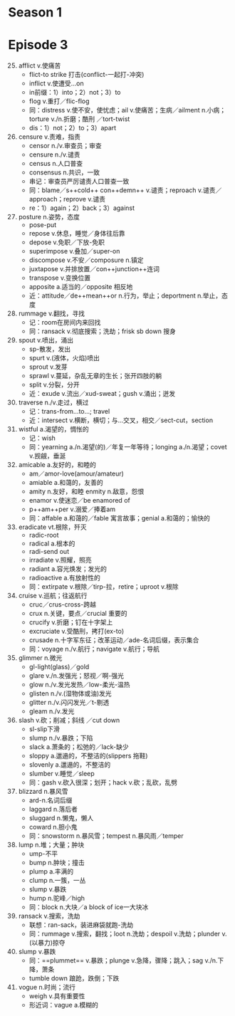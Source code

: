 # Season 1
# Episode 3

25. afflict v.使痛苦
    - flict-to strike 打击(conflict-一起打-冲突)
    - inflict v.使遭受...on
    - in前缀：1）into；2）not；3）to
    - flog v.重打／flic-flog
    - 同：distress v.使不安，使忧虑；ail v.使痛苦；生病／ailment n.小病；torture v./n.折磨；酷刑 ／tort-twist
    - dis：1）not；2）to；3）apart
26. censure v.责难，指责
    - censor n./v.审查员；审查
    - censure n./v.谴责
    - census n.人口普查
    - consensus n.共识，一致
    - 串记：审查员严厉谴责人口普查一致
    - 同：blame／s++cold++ con++demn++ v.谴责；reproach v.谴责／approach；reprove v.谴责
    - re：1）again；2）back；3）against
27. posture n.姿势，态度
    - pose-put
    - repose v.休息，睡觉／身体往后靠
    - depose v.免职／下放-免职
    - superimpose v.叠加／super-on
    - discompose v.不安／composure n.镇定
    - juxtapose v.并排放置／con++junction++连词
    - transpose v.变换位置
    - apposite a.适当的／opposite 相反地
    - 近：attitude／de++mean++or n.行为，举止；deportment n.举止，态度
28. rummage v.翻找，寻找
    - 记：room在房间内来回找
    - 同：ransack v.彻底搜索；洗劫；frisk sb down 搜身
29. spout v.喷出，涌出
    - sp-散发，发出
    - spurt v.(液体，火焰)喷出
    - sprout v.发芽
    - sprawl v.蔓延，杂乱无章的生长；张开四肢的躺
    - split v.分裂，分开
    - 近：exude v.流出／xud-sweat；gush v.涌出；迸发
30. traverse n./v.走过，横过
    - 记：trans-from...to...; travel
    - 近：intersect v.横断，横切；与...交叉，相交／sect-cut，section
31. wistful a.渴望的，惆怅的
    - 记：wish
    - 同：yearning a./n.渴望(的)／年复一年等待；longing a./n.渴望；covet v.觊觎，垂涎
32. amicable a.友好的，和睦的
    - am／amor-love(amour/amateur)
    - amiable a.和蔼的，友善的
    - amity n.友好，和睦 enmity n.敌意，怨恨
    - enamor v.使迷恋／be enamored of
    - p++am++per v.溺爱／捧着am
    - 同：affable a.和蔼的／fable 寓言故事；genial a.和蔼的；愉快的
33. eradicate vt.根除，歼灭
    - radic-root
    - radical a.根本的
    - radi-send out
    - irradiate v.照耀，照亮
    - radiant a.容光焕发；发光的
    - radioactive a.有放射性的
    - 同：extirpate v.根除／tirp-拉，retire；uproot v.根除
34. cruise v.巡航；往返航行
    - cruc／crus-cross-跨越
    - crux n.关键，要点／crucial 重要的
    - crucify v.折磨；钉在十字架上
    - excruciate v.受酷刑，拷打(ex-to)
    - crusade n.十字军东征；改革运动／ade-名词后缀，表示集合
    - 同：voyage n./v.航行；navigate v.航行；导航
35. glimmer n.微光
    - gl-light(glass)／gold
    - glare v./n.发强光；怒视／啊-强光
    - glow n./v.发光发热／low-柔光-温热
    - glisten n./v.(湿物体或油)发光
    - glitter n./v.闪闪发光／t-剔透
    - gleam n./v.发光
36. slash v.砍；削减；斜线 ／cut down
    - sl-slip下滑
    - slump n./v.暴跌；下陷
    - slack a.萧条的；松弛的／lack-缺少
    - sloppy a.邋遢的，不整洁的(slippers 拖鞋)
    - slovenly a.邋遢的，不整洁的
    - slumber v.睡觉／sleep
    - 同：gash v.砍入很深；划开；hack v.砍；乱砍，乱劈
37. blizzard n.暴风雪
    - ard-n.名词后缀
    - laggard n.落后者
    - sluggard n.懒鬼，懒人
    - coward n.胆小鬼
    - 同：snowstorm n.暴风雪；tempest n.暴风雨／temper
38. lump n.堆；大量；肿块
    - ump-不平
    - bump n.肿块；撞击
    - plump a.丰满的
    - clump n.一簇，一丛
    - slump v.暴跌
    - hump n.驼峰／high
    - 同：block n.大块／a block of ice一大块冰
39. ransack v.搜索，洗劫
    - 联想：ran-sack，装进麻袋就跑-洗劫
    - 同：rummage v.搜索，翻找；loot n.洗劫；despoil v.洗劫；plunder v.(以暴力)掠夺
40. slump v.暴跌
    - 同：==plummet== v.暴跌；plunge v.急降，骤降；跳入；sag v./n.下降，萧条
    - tumble down 踉跄，跌倒；下跌
41. vogue n.时尚；流行
    - weigh v.具有重要性
    - 形近词：vague a.模糊的
